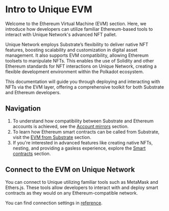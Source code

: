 # Intro to Unique EVM

Welcome to the Ethereum Virtual Machine (EVM) section. Here, we introduce how developers can utilize familiar Ethereum-based tools to interact with Unique Network's advanced NFT pallet.

Unique Network employs Substrate’s flexibility to deliver native NFT features, boosting scalability and customization in digital asset management. It also supports EVM compatibility, allowing Ethereum toolsets to manipulate NFTs. This enables the use of Solidity and other Ethereum standards for NFT interactions on Unique Network, creating a flexible development environment within the Polkadot ecosystem.

This documentation will guide you through deploying and interacting with NFTs via the EVM layer, offering a comprehensive toolkit for both Substrate and Ethereum developers.

## Navigation

1. To understand how compatibility between Substrate and Ethereum accounts is achieved, see the [Account mirrors](./accounts.md) section.
2. To learn how Ethereum smart contracts can be called from Substrate, visit the [EVM from Substrate](./evm-from-substrate.md) section.
3. If you're interested in advanced features like creating native NFTs, nesting, and providing a gasless experience, explore the [Smart contracts](/build/evm/smart-contracts/index.md) section.

## Connect to the EVM on Unique Network

You can connect to Unique utilizing familiar tools such as MetaMask and Ethers.js. These tools allow developers to interact with and deploy smart contracts as they would on any Ethereum-compatible network.

You can find connection settings in [reference](../../reference/index.md).

